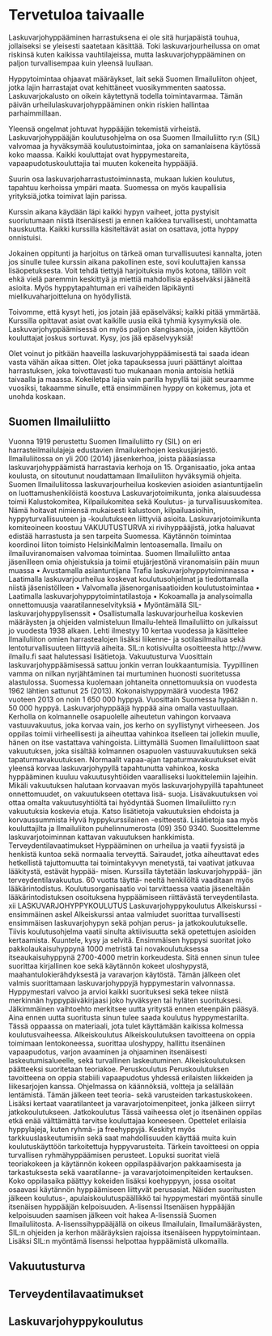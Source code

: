 # Tervetuloa taivaalle


Laskuvarjohyppääminen harrastuksena ei ole sitä hurjapäistä touhua, jollaiseksi se yleisesti saatetaan käsittää. Toki laskuvarjourheilussa
on omat riskinsä kuten kaikissa vauhtilajeissa, mutta laskuvarjohyppääminen on paljon
turvallisempaa kuin yleensä luullaan. 

Hyppytoimintaa ohjaavat määräykset, lait sekä Suomen
Ilmailuliiton ohjeet, jotka lajin harrastajat ovat kehittäneet vuosikymmenten saatossa. Laskuvarjokalusto on oikein käytettynä todella toimintavarmaa. Tämän päivän urheilulaskuvarjohyppääminen onkin riskien hallintaa parhaimmillaan.

Yleensä ongelmat johtuvat hyppääjän tekemistä virheistä. Laskuvarjohyppääjän koulutusohjelma on osa Suomen Ilmailuliitto ry:n (SIL) valvomaa ja hyväksymää koulutustoimintaa, joka on samanlaisena käytössä koko maassa. Kaikki kouluttajat
ovat hyppymestareita, vapaapudotuskouluttajia tai muuten kokeneita hyppääjiä. 

Suurin osa laskuvarjoharrastustoiminnasta, mukaan lukien koulutus, tapahtuu kerhoissa ympäri maata. Suomessa on myös kaupallisia yrityksiä,jotka toimivat lajin parissa.

Kurssin aikana käydään läpi kaikki hypyn vaiheet, jotta pystyisit suoriutumaan niistä itsenäisesti ja ennen kaikkea turvallisesti, unohtamatta
hauskuutta. Kaikki kurssilla käsiteltävät asiat on osattava, jotta hyppy onnistuisi. 

Jokainen oppitunti ja harjoitus on tärkeä oman turvallisuutesi
kannalta, joten jos sinulle tulee kurssin aikana pakollinen este, sovi kouluttajien kanssa lisäopetuksesta. Voit tehdä tiettyjä harjoituksia
myös kotona, tällöin voit ehkä vielä paremmin keskittyä ja miettiä mahdollisia epäselväksi jääneitä asioita. Myös hyppytapahtuman eri vaiheiden läpikäynti mielikuvaharjoitteluna on hyödyllistä.

Toivomme, että kysyt heti, jos jotain jää epäselväksi; kaikki pitää ymmärtää. Kurssilla opittavat asiat ovat kaikille uusia eikä tyhmiä kysymyksiä
ole. Laskuvarjohyppäämisessä on myös paljon slangisanoja, joiden käyttöön kouluttajat
joskus sortuvat. Kysy, jos jää epäselvyyksiä!

Olet voinut jo pitkään haaveilla laskuvarjohyppäämisestä
tai saada idean vasta vähän aikaa
sitten. Olet joka tapauksessa juuri päättänyt
aloittaa harrastuksen, joka toivottavasti
tuo mukanaan monia antoisia hetkiä taivaalla
ja maassa. Kokeiletpa lajia vain parilla hypyllä
tai jäät seuraamme vuosiksi, takaamme sinulle, että ensimmäinen hyppy on kokemus, jota et unohda koskaan.
## Suomen Ilmailuliitto
Vuonna 1919 perustettu Suomen Ilmailuliitto ry
(SIL) on eri harrasteilmailulajeja edustavien ilmailukerhojen
keskusjärjestö. Ilmailuliitossa on
yli 200 (2014) jäsenkerhoa, joista pääasiassa laskuvarjohyppäämistä
harrastavia kerhoja on 15.
Organisaatio, joka antaa koulusta, on sitoutunut
noudattamaan Ilmailuliiton hyväksymiä
ohjeita.
Suomen Ilmailuliitossa laskuvarjourheilua koskevien
asioiden asiantuntijaelin on luottamushenkilöistä
koostuva Laskuvarjotoimikunta,
jonka alaisuudessa toimii Kalustokomitea,
Kilpailukomitea sekä Koulutus- ja turvallisuuskomitea.
Nämä hoitavat nimiensä mukaisesti
kalustoon, kilpailuasioihin, hyppyturvallisuuteen
ja -koulutukseen liittyviä asioita.
Laskuvarjotoimikunta komiteoineen koostuu
VAKUUTUSTURVA xi
rivihyppääjistä, jotka haluavat edistää harrastusta
ja sen tarpeita Suomessa. Käytännön
toimintaa koordinoi liiton toimisto HelsinkiMalmin
lentoasemalla.
Ilmailu on ilmailuviranomaisen valvomaa toimintaa.
Suomen Ilmailuliitto antaa jäsenilleen
omia ohjeistuksia ja toimii etujärjestönä viranomaisiin
päin muun muassa
• Avustamalla asiantuntijana Trafia laskuvarjohyppytoiminnassa
• Laatimalla laskuvarjourheilua koskevat koulutusohjelmat
ja tiedottamalla niistä jäsenistölleen
• Valvomalla jäsenorganisaatioiden koulutustoimintaa
• Laatimalla laskuvarjohyppytoimintatilastoja
• Kokoamalla ja analysoimalla onnettomuusja
vaaratilanneselvityksiä
• Myöntämällä SIL-laskuvarjohyppylisenssit
• Osallistumalla laskuvarjourheilua koskevien
määräysten ja ohjeiden valmisteluun
Ilmailu-lehteä Ilmailuliitto on julkaissut jo vuodesta
1938 alkaen. Lehti ilmestyy 10 kertaa vuodessa
ja käsittelee Ilmailuliiton omien harrastealojen
lisäksi liikenne- ja sotilasilmailua sekä
lentoturvallisuuteen liittyviä aiheita.
SIL:n kotisivuilta osoitteesta http://www.
ilmailu.fi saat halutessasi lisätietoja.
Vakuutusturva
Vuosittain laskuvarjohyppäämisessä sattuu
jonkin verran loukkaantumisia. Tyypillinen
vamma on nilkan nyrjähtäminen tai murtuminen
huonosti suoritetussa alastulossa. Suomessa
kuolemaan johtaneita onnettomuuksia on
vuodesta 1962 lähtien sattunut 25 (2013). Kokonaishyppymäärä
vuodesta 1962 vuoteen 2013
on noin 1 650 000 hyppyä. Vuosittain Suomessa
hypätään n. 50 000 hyppyä.
Laskuvarjohyppääjä hyppää aina omalla vastuullaan.
Kerholla on kolmannelle osapuolelle
aiheutetun vahingon korvaava vastuuvakuutus,
joka korvaa vain, jos kerho on syyllistynyt
virheeseen. Jos oppilas toimii virheellisesti ja aiheuttaa
vahinkoa itselleen tai jollekin muulle,
hänen on itse vastattava vahingoista. Liittymällä
Suomen Ilmailuliittoon saat vakuutuksen, joka
sisältää kolmannen osapuolen vastuuvakuutuksen
sekä tapaturmavakuutuksen.
Normaalit vapaa-ajan tapaturmavakuutukset
eivät yleensä korvaa laskuvarjohypyllä tapahtunutta
vahinkoa, koska hyppääminen kuuluu
vakuutusyhtiöiden vaaralliseksi luokittelemiin
lajeihin. Mikäli vakuutuksen halutaan korvaavan
myös laskuvarjohypyillä tapahtuneet onnettomuudet,
on vakuutukseen otettava lisä-
suoja. Lisävakuutuksen voi ottaa omalta vakuutusyhtiöltä
tai hyödyntää Suomen Ilmailuliitto
ry:n vakuutuksia koskevia etuja. Katso lisätietoja
vakuutuksien ehdoista ja korvaussummista
Hyvä hyppykurssilainen -esitteestä. Lisätietoja
saa myös kouluttajilta ja Ilmailuliiton
puhelinnumerosta (09) 350 9340. Suosittelemme
laskuvarjotoiminnan kattavan vakuutuksen
hankkimista.
Terveydentilavaatimukset
Hyppääminen on urheilua ja vaatii fyysistä ja
henkistä kuntoa sekä normaalia terveyttä. Sairaudet,
jotka aiheuttavat edes hetkellistä tajuttomuutta
tai toimintakyvyn menetystä, tai
vaativat jatkuvaa lääkitystä, estävät hyppää-
misen. Kurssilla täytetään laskuvarjohyppää-
jän terveydentilavakuutus. 60 vuotta täyttä-
neeltä henkilöltä vaaditaan myös lääkärintodistus.
Koulutusorganisaatio voi tarvittaessa vaatia
jäseneltään lääkärintodistuksen osoituksena
hyppäämiseen riittävästä terveydentilasta.
xii LASKUVARJOHYPPYKOULUTUS
Laskuvarjohyppykoulutus
Alkeiskurssi - ensimmäinen askel
Alkeiskurssi antaa valmiudet suorittaa turvallisesti
ensimmäisen laskuvarjohypyn sekä pohjan
perus- ja jatkokoulutukselle. Tiivis koulutusohjelma
vaatii sinulta aktiivisuutta sekä opetettujen
asioiden kertaamista. Kuuntele, kysy
ja selvitä. Ensimmäisen hyppysi suoritat joko
pakkolaukaisuhyppynä 1000 metristä tai novakoulutuksessa
itseaukaisuhyppynä 2700-4000
metrin korkeudesta. Sitä ennen sinun tulee suorittaa
kirjallinen koe sekä käytännön kokeet
uloshypystä, maahantulokierähdyksestä ja varavarjon
käytöstä. Tämän jälkeen olet valmis
suorittamaan laskuvarjohyppyjä hyppymestarin
valvonnassa. Hyppymestari valvoo ja arvioi
kaikki suorituksesi sekä tekee niistä merkinnän
hyppypäiväkirjaasi joko hyväksyen tai hyläten
suorituksesi. Jälkimmäinen vaihtoehto merkitsee
uutta yritystä ennen eteenpäin pääsyä. Aina
ennen uutta suoritusta sinun tulee saada koulutus
hyppymestarilta. Tässä oppaassa on materiaali,
jota tulet käyttämään kaikissa kolmessa
koulutusvaiheessa.
Alkeiskoulutus
Alkeiskoulutuksen tavoitteena on oppia toimimaan
lentokoneessa, suorittaa uloshyppy, hallittu
itsenäinen vapaapudotus, varjon avaaminen
ja ohjaaminen itsenäisesti laskeutumisalueelle,
sekä turvallinen laskeutuminen. Alkeiskoulutuksen
päätteeksi suoritetaan teoriakoe.
Peruskoulutus
Peruskoulutuksen tavoitteena on oppia stabiili
vapaapudotus yhdessä erilaisten liikkeiden
ja liikesarjojen kanssa. Ohjelmassa on käännöksiä,
voltteja ja selällään lentämistä. Tämän jälkeen
teet teoria- sekä varusteiden tarkastuskokeen.
Lisäksi kertaat vaaratilanteet ja varavarjotoimenpiteet,
jonka jälkeen siirryt jatkokoulutukseen.
Jatkokoulutus
Tässä vaiheessa olet jo itsenäinen oppilas etkä
enää välttämättä tarvitse kouluttajaa koneeseen.
Opettelet erilaisia hyppylajeja, kuten
ryhmä- ja freehyppyjä. Keskityt myös tarkkuuslaskeutumisiin
sekä saat mahdollisuuden käyttää
muita kuin koulutuskäyttöön tarkoitettuja
hyppyvarusteita. Tärkein tavoitteesi on oppia
turvallisen ryhmähyppäämisen perusteet.
Lopuksi suoritat vielä teoriakokeen ja käytännön
kokeen oppilaspäävarjon pakkaamisesta ja
tarkastuksesta sekä vaaratilanne- ja varavarjotoimenpiteiden
kertauksen. Koko oppilasaika
päättyy kokeiden lisäksi koehyppyyn, jossa
osoitat osaavasi käytännön hyppäämiseen
liittyvät perusasiat. Näiden suoritusten jälkeen
koulutus-, apulaiskoulutuspäällikkö tai hyppymestari
myöntää sinulle itsenäisen hyppääjän
kelpoisuuden.
A-lisenssi
Itsenäisen hyppääjän kelpoisuuden saamisen
jälkeen voit hakea A-lisenssiä Suomen Ilmailuliitosta.
A-lisenssihyppääjällä on oikeus Ilmailulain,
Ilmailumääräysten, SIL:n ohjeiden ja
kerhon määräyksien rajoissa itsenäiseen hyppytoimintaan.
Lisäksi SIL:n myöntämä lisenssi
helpottaa hyppäämistä ulkomailla.

## Vakuutusturva
## Terveydentilavaatimukset
## Laskuvarjohyppykoulutus

